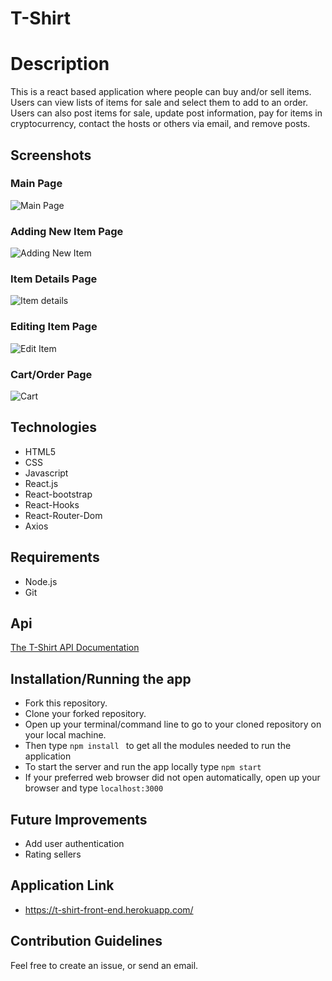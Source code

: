 # T-Shirt

# Description

This is a react based application where people can buy and/or sell items. Users can view lists of items for sale and select them to add to an order. Users can also post items for sale, update post information, pay for items in cryptocurrency, contact the hosts or others via email, and remove posts.

## Screenshots

### Main Page

![Main Page](https://user-images.githubusercontent.com/58488936/135542225-9d96167a-81b3-4811-b3fc-944c2606ac7c.png)

### Adding New Item Page

![Adding New Item](https://user-images.githubusercontent.com/58488936/135542267-259a9b64-ebcd-403e-8641-05e397e55175.png)

### Item Details Page

![Item details](https://user-images.githubusercontent.com/58488936/135542331-c49dd449-e7b7-4901-a1ee-5f8fbed91cbb.png)

### Editing Item Page

![Edit Item](https://user-images.githubusercontent.com/58488936/135542285-d65a91c6-d006-4438-8768-8e9160b5736f.png)

### Cart/Order Page

![Cart](https://user-images.githubusercontent.com/58488936/135542310-694af1da-fa4a-4646-8181-c4279a14bc7c.png)

## Technologies

- HTML5
- CSS
- Javascript
- React.js
- React-bootstrap
- React-Hooks
- React-Router-Dom
- Axios

## Requirements

- Node.js
- Git

## Api

[The T-Shirt API Documentation](https://github.com/racevedo12/T-Shirt-Back-End)

## Installation/Running the app

- Fork this repository.
- Clone your forked repository.
- Open up your terminal/command line to go to your cloned repository on your local machine.
- Then type `npm install ` to get all the modules needed to run the application
- To start the server and run the app locally type `npm start`
- If your preferred web browser did not open automatically, open up your browser and type `localhost:3000`

## Future Improvements

- Add user authentication
- Rating sellers

## Application Link

- https://t-shirt-front-end.herokuapp.com/

## Contribution Guidelines

Feel free to create an issue, or send an email.
